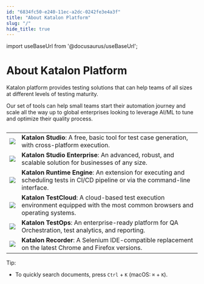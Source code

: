 ```yaml
---
id: "6834fc50-e240-11ec-a2dc-0242fe3e4a3f"
title: "About Katalon Platform"
slug: "/"
hide_title: true
---
```

import useBaseUrl from '@docusaurus/useBaseUrl';


# <a id="concept-8072" class="anchor_top_offset"/><a id="ariaid-title1" class="anchor_top_offset"/>About Katalon Platform

<p xmlns="http://www.w3.org/1999/xhtml" className="p">Katalon platform provides testing solutions that can help teams of all sizes at different levels of testing maturity.</p> 
<p xmlns="http://www.w3.org/1999/xhtml" className="p">Our set of tools can help small teams start their automation journey and scale all the way up to global enterprises looking to leverage AI/ML to tune and optimize their quality process.</p> 
<div xmlns="http://www.w3.org/1999/xhtml" className="p">
  <table className="table"><caption /><colgroup><col /><col /></colgroup><tbody className="tbody"><tr className><td className="entry"><img className="image" src={useBaseUrl("/c2b4a3e0-e242-11ec-a2dc-0242fe3e4a3f.png")} /></td><td className="entry"><strong className="ph b"><span className="ph">Katalon Studio</span></strong>: A free, basic tool for test case generation, with cross-platform execution.</td></tr><tr className><td className="entry"><img className="image" src={useBaseUrl("/c2caeb00-e242-11ec-a2dc-0242fe3e4a3f.png")} /></td><td className="entry"><strong className="ph b"><span className="ph">Katalon Studio Enterprise</span></strong>: An advanced, robust, and scalable solution for businesses of any size.</td></tr><tr className><td className="entry"><img className="image" src={useBaseUrl("/c2c25f80-e242-11ec-a2dc-0242fe3e4a3f.png")} /></td><td className="entry"><strong className="ph b"><span className="ph">Katalon Runtime Engine</span></strong>: An extension for executing and scheduling tests in CI/CD pipeline or via the command-line interface.</td></tr><tr className><td className="entry"><img className="image" src={useBaseUrl("/c2d487f0-e242-11ec-a2dc-0242fe3e4a3f.png")} /></td><td className="entry"><strong className="ph b"><span className="ph">Katalon TestCloud</span></strong>: A cloud-based test execution environment equipped with the most common browsers and operating systems.</td></tr><tr className><td className="entry"><img className="image" src={useBaseUrl("/c2bbf6e0-e242-11ec-a2dc-0242fe3e4a3f.png")} /></td><td className="entry"><strong className="ph b"><span className="ph">Katalon TestOps</span></strong>: An enterprise-ready platform for QA Orchestration, test analytics, and reporting.</td></tr><tr className><td className="entry"><img className="image" src={useBaseUrl("/c2ad29d0-e242-11ec-a2dc-0242fe3e4a3f.png")} /></td><td className="entry"><strong className="ph b"><span className="ph">Katalon Recorder</span></strong>: A Selenium IDE-compatible replacement on the latest Chrome and Firefox versions.</td></tr></tbody></table>
  <div className="note tip note_tip"><span className="note__title">Tip:</span> <ul className="ul"><li className="li"><p className="p">To  quickly search documents, press <code className="ph codeph">Ctrl</code> + <code className="ph codeph">K</code> (macOS: <code className="ph codeph">⌘</code> + <code className="ph codeph">K</code>).       </p></li></ul></div></div>
